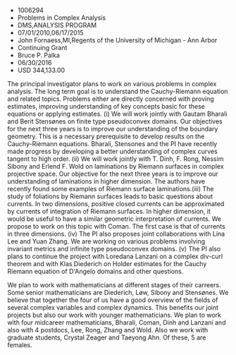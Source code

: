 
* 1006294
* Problems in Complex Analysis
* DMS,ANALYSIS PROGRAM
* 07/01/2010,06/17/2015
* John Fornaess,MI,Regents of the University of Michigan - Ann Arbor
* Continuing Grant
* Bruce P. Palka
* 06/30/2016
* USD 344,133.00

The principal investigator plans to work on various problems in complex
analysis. The long term goal is to understand the Cauchy-Riemann equation and
related topics. Problems either are directly concerned with proving estimates,
improving understanding of key concepts basic for these equations or applying
estimates. (i) We will work jointly with Gautam Bharali and Berit Stensønes on
finite type pseudoconvex domains. Our objectives for the next three years is to
improve our understanding of the boundary geometry. This is a necessary
prerequisite to develop results on the Cauchy-Riemann equations. Bharali,
Stensones and the PI have recently made progress by developing a better
understanding of complex curves tangent to high order. (ii) We will work jointly
with T. Dinh, F. Rong, Nessim Sibony and Erlend F. Wold on laminations by
Riemann surfaces in complex projective space. Our objective for the next three
years is to improve our understanding of laminations in higher dimension. The
authors have recently found some examples of Riemann surface laminations.(iii)
The study of foliations by Riemann surfaces leads to basic questions about
currents. In two dimensions, positive closed currents can be approximated by
currents of integration of Riemann surfaces. In higher dimension, it would be
useful to have a similar geometric interpretation of currents. We propose to
work on this topic with Coman. The first case is that of currents in three
dimensions. (iv) The PI also proposes joint collaborations with Lina Lee and
Yuan Zhang. We are working on various problems involving invariant metrics and
infinite type pseudoconvex domains. (v) The PI also plans to continue the
project with Loredana Lanzani on a complex div-curl theorem and with Klas
Diederich on Holder estimates for the Cauchy Riemann equation of D'Angelo
domains and other questions.

We plan to work with mathematicians at different stages of their carreers. Some
senior mathematicians are Diederich, Løw, Sibony and Stensønes. We believe that
together the four of us have a good overview of the fields of several complex
variables and complex dynamics. This benefits our joint projects but also our
work with younger mathematicians. We plan to work with four midcareer
mathematicians, Bharali, Coman, Dinh and Lanzani and also with 4 postdocs, Lee,
Rong, Zhang and Wold. Also we work with graduate students, Crystal Zeager and
Taeyong Ahn. Of these, 5 are females.
